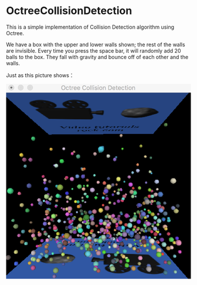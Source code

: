 # OctreeCollisionDetection

This is a simple implementation of Collision Detection algorithm using Octree.

We have a box with the upper and lower walls shown; the rest of the walls are invisible. Every time you press the space bar, it will randomly add 20 balls to the box. They fall with gravity and bounce off of each other and the walls.

Just as this picture shows：


![](https://github.com/YDCarry/OctreeCollisionDetection/blob/master/CodeForOctreeCollisionDetection/a.png)


